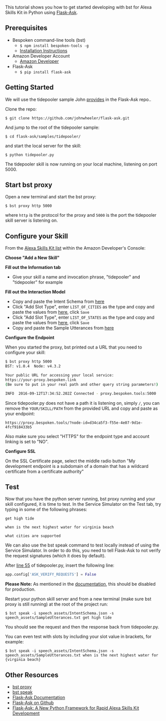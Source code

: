 This tutorial shows you how to get started developing with bst for Alexa Skills Kit in Python using [Flask-Ask](https://alexatutorial.com/flask-ask/).

## Prerequisites

* Bespoken command-line tools (bst)
    * `$ npm install bespoken-tools -g`
    * [Installation Instructions](/getting_started/)
* Amazon Developer Account
    * [Amazon Developer](https://developer.amazon.com/alexa)
* Flask-Ask
    * `$ pip install flask-ask`

## Getting Started

We will use the tidepooler sample John [provides](https://github.com/johnwheeler/flask-ask/tree/master/samples/tidepooler) in the Flask-Ask repo..

Clone the repo:
```
$ git clone https://github.com/johnwheeler/flask-ask.git
```
And jump to the root of the tidepooler sample:

```
$ cd flask-ask/samples/tidepooler/
```

and start the local server for the skill:

```
$ python tidepooler.py
```

The tidepooler skill is now running on your local machine, listening on port 5000.

## Start bst proxy

Open a new terminal and start the bst proxy:

```
$ bst proxy http 5000
```

where `http` is the protocol for the proxy and `5000` is the port the tidepooler skill server is listening on.

## Configure your Skill

From the [Alexa Skills Kit list](https://developer.amazon.com/edw/home.html#/skills/list) within the Amazon Developer's Console:

__Choose "Add a New Skill"__

__Fill out the Information tab__

*  Give your skill a name and invocation phrase, "tidepooler" and "tidepooler" for example

__Fill out the Interaction Model__

* Copy and paste the Intent Schema from [here](https://raw.githubusercontent.com/johnwheeler/flask-ask/master/samples/tidepooler/speech_assets/IntentSchema.json)
* Click "Add Slot Type", enter `LIST_OF_CITIES` as the type and copy and paste the values from [here](https://raw.githubusercontent.com/johnwheeler/flask-ask/master/samples/tidepooler/speech_assets/customSlotTypes/LIST_OF_CITIES), click `Save`
* Click "Add Slot Type", enter `LIST_OF_STATES` as the type and copy and paste the values from [here](https://raw.githubusercontent.com/johnwheeler/flask-ask/master/samples/tidepooler/speech_assets/customSlotTypes/LIST_OF_STATES), click `Save`
* Copy and paste the Sample Utterances from [here](https://raw.githubusercontent.com/johnwheeler/flask-ask/master/samples/tidepooler/speech_assets/SampleUtterances.txt)

__Configure the Endpoint__

When you started the proxy, bst printed out a URL that you need to configure your skill:

```bash
$ bst proxy http 5000
BST: v1.0.4  Node: v4.3.2

Your public URL for accessing your local service:
https://your-proxy.bespoken.link
(Be sure to put in your real path and other query string parameters!)

INFO  2016-09-12T17:34:52.202Z Connected - proxy.bespoken.tools:5000
```

Since tidepooler.py does not have a path it is listening on, simply `/`, you can remove the `YOUR/SKILL/PATH` from the provided URL and copy and paste as your endpoint:

```
https://proxy.bespoken.tools/?node-id=d34ca5f3-f55e-4e07-9d1e-4fcf918433b5
```

Also make sure you select "HTTPS" for the endpoint type and account linking is set to "NO".

__Configure SSL__  

On the SSL Certificate page, select the middle radio button "My development endpoint is a subdomain of a domain that has a wildcard certificate from a certificate authority"

## Test

Now that you have the python server running, bst proxy running and your skill configured, it is time to test.  In the Service Simulator on the Test tab, try typing in some of the following phrases:

```
get high tide
```
```
when is the next highest water for virginia beach
```
```
what cities are supported
```

We can also use the bst speak command to test locally instead of using the Service Simulator.  In order to do this, you need to tell Flask-Ask to not verify the request signatures (which it does by default).

After [line 55](https://github.com/johnwheeler/flask-ask/blob/master/samples/tidepooler/tidepooler.py#L55) of tidepooler.py, insert the following line:

```python
app.config['ASK_VERIFY_REQUESTS'] = False
```

__Please Note:__  As mentioned in the [documentation](https://alexatutorial.com/flask-ask/configuration.html), this should be disabled for production.  

Restart your python skill server and from a new terminal (make sure bst proxy is still running) at the root of the project run:

```
$ bst speak -i speech_assets/IntentSchema.json -s speech_assets/SampleUtterances.txt get high tide
```

You should see the request and then the response back from tidepooler.py.

You can even test with slots by including your slot value in brackets, for example:

```
$ bst speak -i speech_assets/IntentSchema.json -s speech_assets/SampleUtterances.txt when is the next highest water for {virginia beach}
```

## Other Resources

- [bst proxy](/commands/proxy/)
- [bst speak](/commands/speak/)
- [Flask-Ask Documentation](https://alexatutorial.com/flask-ask/)
- [Flask-Ask on Github](https://github.com/johnwheeler/flask-ask)
- [Flask-Ask: A New Python Framework for Rapid Alexa Skills Kit Development](https://developer.amazon.com/public/community/post/Tx14R0IYYGH3SKT/Flask-Ask-A-New-Python-Framework-for-Rapid-Alexa-Skills-Kit-Development)
